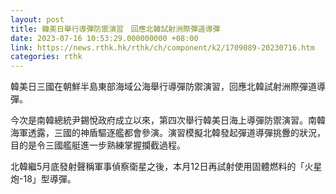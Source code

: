```yaml
---
layout: post
title: 韓美日舉行導彈防禦演習　回應北韓試射洲際彈道導彈
date: 2023-07-16 10:53:29.000000000 +08:00
link: https://news.rthk.hk/rthk/ch/component/k2/1709089-20230716.htm
categories: rthk
---
```


韓美日三國在朝鮮半島東部海域公海舉行導彈防禦演習，回應北韓試射洲際彈道導彈。

今次是南韓總統尹錫悅政府成立以來，第四次舉行韓美日海上導彈防禦演習。南韓海軍透露，三國的神盾驅逐艦都會參演。演習模擬北韓發起彈道導彈挑釁的狀況，目的是令三國艦艇進一步熟練掌握攔截過程。

北韓繼5月底發射聲稱軍事偵察衛星之後，本月12日再試射使用固體燃料的「火星炮-18」型導彈。
